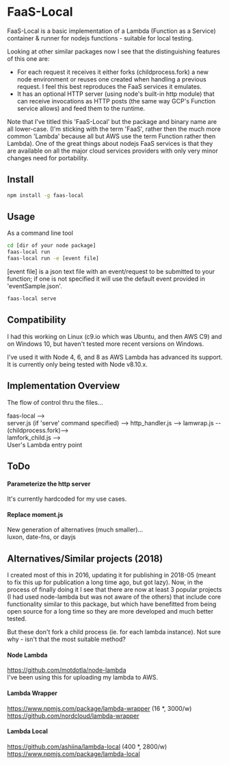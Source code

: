 # FaaS-Local
FaaS-Local is a basic implementation of a Lambda (Function as a Service) container & runner for nodejs functions -
suitable for local testing. 

Looking at other similar packages now I see that the distinguishing features of this one are:
- For each request it receives it either forks (childprocess.fork) a new node environment
or reuses one created when handling a previous request.  I feel this best reproduces the FaaS services it emulates.
- It has an optional HTTP server (using node's built-in http module) that can receive invocations as HTTP posts
(the same way GCP's Function service allows) and feed them to the runtime.

Note that I've titled this 'FaaS-Local' but the package and binary name are all lower-case. 
(I'm sticking with the term 'FaaS', rather then the much more common 'Lambda' because all but AWS use the term Function
rather then Lambda).  One of the great things about nodejs FaaS services is that they are available on 
all the major cloud services providers with only very minor changes need for portability.  

## Install

```bash  
npm install -g faas-local  
```

## Usage

As a command line tool

```bash
cd [dir of your node package]
faas-local run 
faas-local run -e [event file]  
```

[event file] is a json text file with an event/request to be submitted to your function; 
if one is not specified it will use the default event provided in 'eventSample.json'.

```bash
faas-local serve
```

## Compatibility

I had this working on Linux (c9.io which was Ubuntu, and then AWS C9) and on Windows 10,
but haven't tested more recent versions on Windows.

I've used it with Node 4, 6, and 8 as AWS Lambda has advanced its support.  It is currently
only being tested with Node v8.10.x.


## Implementation Overview

The flow of control thru the files...

faas-local -->  
server.js (if 'serve' command specified) -->
http_handler.js -->
lamwrap.js --(childprocess.fork)-->   
lamfork_child.js  -->  
  User's Lambda entry point

## ToDo

#### Parameterize the http server

It's currently hardcoded for my use cases.

#### Replace moment.js

New generation of alternatives (much smaller)...  
luxon, date-fns, or dayjs


## Alternatives/Similar projects (2018)
I created most of this in 2016, updating it for publishing in 2018-05
(meant to fix this up for publication a long time ago, but got lazy).
Now, in the process of finally doing it I see that there are now at least 3 popular 
projects (I had used node-lambda but was not aware of the others) that include core functionality similar to this package,
but which have benefitted from being open source for a long time so they are more developed and much better tested.

But these don't fork a child process (ie. for each lambda instance).  Not sure why - isn't that the most suitable method?

#### Node Lambda
https://github.com/motdotla/node-lambda  
I've been using this for uploading my lambda to AWS.

#### Lambda Wrapper
https://www.npmjs.com/package/lambda-wrapper (16 *, 3000/w)  
https://github.com/nordcloud/lambda-wrapper

#### Lambda Local
https://github.com/ashiina/lambda-local (400 *, 2800/w)  
https://www.npmjs.com/package/lambda-local 
